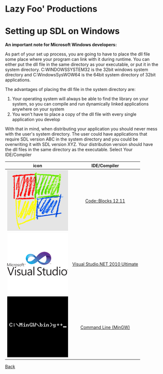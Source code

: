 # Lazy Foo' Productions

# Setting up SDL on Windows

**An important note for Microsoft Windows developers:**

As part of your set up process, you are going to have to place the dll file some place where your program can link with it during runtime. You can either put the dll
file in the same directory as your executable, or put it in the system directory. C:WINDOWSSYSTEM32 is the 32bit windows system directory and C:WindowsSysWOW64 is
the 64bit system directory of 32bit applications.

The advantages of placing the dll file in the system directory are:
1.  Your operating system will always be able to find the library on your system, so you can compile and run dynamically linked applications anywhere on your system
2.  You won't have to place a copy of the dll file with every single application you develop

With that in mind, when distributing your application you should never mess with the user's system directory. The user could have applications that require SDL
version ABC in the system directory and you could be overwriting it with SDL version XYZ. Your distribution version should have the dll files in the same
directory as the executable.
Select Your IDE/Compiler

|icon|IDE/Compiler|
|----|:----------:|
|[![](images/logo-9.png)](index-71.php.htm)|[Code::Blocks 12.11](index-71.php.htm)|
|[![](images/logo-10.png)](index-72.php.htm)|[Visual Studio.NET 2010 Ultimate](index-72.php.htm)|
|[![](images/logo-11.png)](hellosdl_windows_mingw.md)|[Command Line (MinGW)](hellosdl_windows_mingw.md)|

[Back](index.md)
